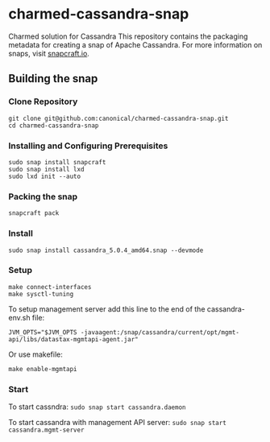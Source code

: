 # charmed-cassandra-snap
Charmed solution for Cassandra
This repository contains the packaging metadata for creating a snap of Apache Cassandra. 
For more information on snaps, visit [snapcraft.io](https://snapcraft.io/).

## Building the snap
### Clone Repository
```
git clone git@github.com:canonical/charmed-cassandra-snap.git
cd charmed-cassandra-snap
```
### Installing and Configuring Prerequisites
```
sudo snap install snapcraft
sudo snap install lxd
sudo lxd init --auto
```
### Packing the snap 
```
snapcraft pack
```

### Install
`sudo snap install cassandra_5.0.4_amd64.snap --devmode`

### Setup
```
make connect-interfaces
make sysctl-tuning
```

To setup management server add this line to the end of the cassandra-env.sh file:
```
JVM_OPTS="$JVM_OPTS -javaagent:/snap/cassandra/current/opt/mgmt-api/libs/datastax-mgmtapi-agent.jar"
```
Or use makefile:
```
make enable-mgmtapi
```
### Start
To start cassndra:
`sudo snap start cassandra.daemon`

To start cassandra with management API server:
`sudo snap start cassandra.mgmt-server`
